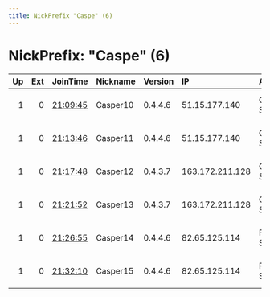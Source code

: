 ```yaml
---
title: NickPrefix "Caspe" (6)
---
```


# NickPrefix: "Caspe" (6)

|   Up |   Ext | JoinTime                                                                                            | Nickname   | Version   | IP              | AS            | CC   |   ORp |   Dirp | OS    | Contact                            |   eFamMembers |
|-----:|------:|:----------------------------------------------------------------------------------------------------|:-----------|:----------|:----------------|:--------------|:-----|------:|-------:|:------|:-----------------------------------|--------------:|
|    1 |     0 | [21:09:45](https://metrics.torproject.org/rs.html#details/ECD239A3B2CAD7375D218B624BCA270CDBFE2A29) | Casper10   | 0.4.4.6   | 51.15.177.140   | Online S.a.s. | fr   |   993 |    143 | Linux | email:cAsper caSperlefaNtom.nEt ur |             6 |
|    1 |     0 | [21:13:46](https://metrics.torproject.org/rs.html#details/E066039F496FF251017641579A914CBA4D4C8654) | Casper11   | 0.4.4.6   | 51.15.177.140   | Online S.a.s. | fr   |   995 |    110 | Linux | email:cAsper caSperlefaNtom.nEt ur |             6 |
|    1 |     0 | [21:17:48](https://metrics.torproject.org/rs.html#details/241ED37B98E822F328B8D883EF8ECA3ADAB0EE12) | Casper12   | 0.4.3.7   | 163.172.211.128 | Online S.a.s. | nl   |   443 |     80 | Linux | email:cAsper caSperlefaNtom.nEt ur |             6 |
|    1 |     0 | [21:21:52](https://metrics.torproject.org/rs.html#details/6C2DF40942F584A757B94898543D86DA30AFEC1F) | Casper13   | 0.4.3.7   | 163.172.211.128 | Online S.a.s. | nl   | 26709 |  26710 | Linux | email:cAsper caSperlefaNtom.nEt ur |             6 |
|    1 |     0 | [21:26:55](https://metrics.torproject.org/rs.html#details/D73E89F32CF55669B7E8244826CFA18B005765CA) | Casper14   | 0.4.4.6   | 82.65.125.114   | Free SAS      | fr   | 26719 |  26720 | Linux | email:cAsper caSperlefaNtom.nEt ur |             6 |
|    1 |     0 | [21:32:10](https://metrics.torproject.org/rs.html#details/F6B402461B6F3B6F69DDC200D9E290B7D64A5D18) | Casper15   | 0.4.4.6   | 82.65.125.114   | Free SAS      | fr   | 26709 |  26710 | Linux | email:cAsper caSperlefaNtom.nEt ur |             6 |
